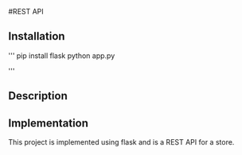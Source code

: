 #REST API 

## Installation

'''
pip install flask
python app.py

'''

## Description

## Implementation
This project is implemented using flask and is a REST API for a store.

